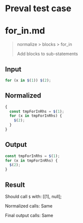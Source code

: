 # Preval test case

# for_in.md

> normalize > blocks > for_in
>
> Add blocks to sub-statements

## Input

`````js filename=intro
for (x in $(1)) $(2);
`````

## Normalized

`````js filename=intro
{
  const tmpForInRhs = $(1);
  for (x in tmpForInRhs) {
    $(2);
  }
}
`````

## Output

`````js filename=intro
const tmpForInRhs = $(1);
for (x in tmpForInRhs) {
  $(2);
}
`````

## Result

Should call `$` with:
[[1], null];

Normalized calls: Same

Final output calls: Same
